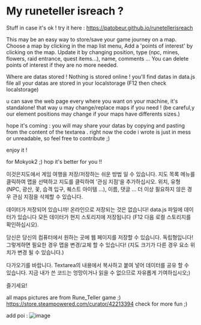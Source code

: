 # My runeteller isreach ?
Stuff in case it's ok !
try it here : https://patobeur.github.io/runetellerisreach


This may be an easy way to store/save your game journey on a map.
Choose a map by clicking in the map list menu,
Add a 'points of interest' by clicking on the map.
Update it by changing position, type (npc, mines, flowers, raid entrance, quest items...), name, comments ...
You can delete points of interest if they are no more needed.

Where are datas stored !
Nothing is stored online !
you'll find datas in data.js file
all your datas are stored in your localstorage (F12 then check localstorage)


u can save the web page every where you want on your machine, it's standalone!
that way u may change/replace maps if you need !
(be careful,y our element positions may change if your maps have differents sizes.)

hope it's coming : you will may share your datas by copying and  pasting from the content of the textarea .
right now the code i wrote is just in mess or unreadable, so feel free to contribute ;)

enjoy it !

for Mokyok2 ;)
hop it's better for you !!

이것은지도에서 게임 여행을 저장/저장하는 쉬운 방법 일 수 있습니다.
지도 목록 메뉴를 클릭하여 맵을 선택하고
지도를 클릭하여 '관심 지점'을 추가하십시오.
위치, 유형 (NPC, 광산, 꽃, 습격 입구, 퀘스트 아이템 ...), 이름, 댓글 ...
더 이상 필요하지 않은 경우 관심 지점을 삭제할 수 있습니다.

데이터가 저장되어 있습니까!
온라인으로 저장되는 것은 없습니다!
data.js 파일에 데이터가 있습니다
모든 데이터가 현지 스토리지에 저장됩니다 (F12 다음 로컬 스토리지를 확인하십시오).


당신은 당신의 컴퓨터에서 원하는 곳에 웹 페이지를 저장할 수 있습니다. 독립형입니다!
그렇게하면 필요한 경우 맵을 변경/교체 할 수 있습니다!
(지도 크기가 다른 경우 요소 위치가 변경 될 수 있습니다.)

다가오기를 바랍니다. Textarea의 내용에서 복사하고 붙여 넣어 데이터를 공유 할 수 있습니다.
지금 내가 쓴 코드는 엉망이거나 읽을 수 없으므로 자유롭게 기여하십시오;)

즐기세요!

all maps pictures are from Rune_Teller game ;)
https://store.steampowered.com/curator/42213394
check for more fun ;) 

add poi : 
![image](https://patobeur.github.io/runetellerisreach/tuto/exemple_tuto.gif)

